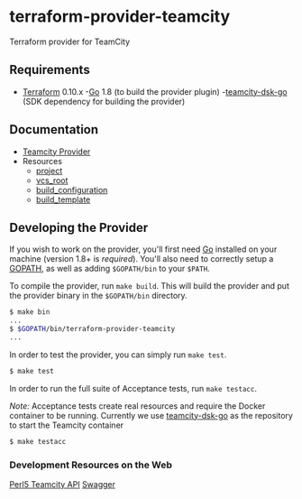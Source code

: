 # terraform-provider-teamcity
Terraform provider for TeamCity

Requirements
------------

-	[Terraform](https://www.terraform.io/downloads.html) 0.10.x
  -[Go](https://golang.org/doc/install) 1.8 (to build the provider plugin)
  -[teamcity-dsk-go](https://github.com/Cardfree/teamcity-sdk-go) (SDK dependency for building the provider)


Documentation
-------------

- [Teamcity Provider](website/docs/index.html.markdown)
- Resources
  - [project](website/docs/r/project.html.markdown)
  - [vcs_root](website/docs/r/vcs_root.html.markdown)
  - [build_configuration](website/docs/r/build_configuration.html.markdown)
  - [build_template](website/docs/r/build_template.html.markdown)


Developing the Provider
-----------------------

If you wish to work on the provider, you'll first need [Go](http://www.golang.org) installed on your machine (version 1.8+ is *required*).
You'll also need to correctly setup a [GOPATH](http://golang.org/doc/code.html#GOPATH), as well as adding `$GOPATH/bin` to your `$PATH`.

To compile the provider, run `make build`. This will build the provider and put the provider binary in the `$GOPATH/bin` directory.

```sh
$ make bin
...
$ $GOPATH/bin/terraform-provider-teamcity
...
```

In order to test the provider, you can simply run `make test`.

```sh
$ make test
```

In order to run the full suite of Acceptance tests, run `make testacc`.

*Note:* Acceptance tests create real resources and require the Docker container to be running.
  Currently we use [teamcity-dsk-go](https://github.com/Cardfree/teamcity-sdk-go) as the repository to start the Teamcity container

```sh
$ make testacc
```

### Development Resources on the Web

[Perl5 Teamcity API](http://eilara.github.io/perl5-teamcity-api/)
[Swagger](https://dploeger.github.io/teamcity-rest-ap)